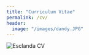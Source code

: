 ```yaml
---
title: "Curriculum Vitae"
permalink: /cv/
header:
  image: "/images/dandy.JPG"
---
```

<img src="{{ site.url }}{{ site.baseurl }}/images/Esclanda_CV_Summary_v4.jpg" alt="Esclanda CV">

